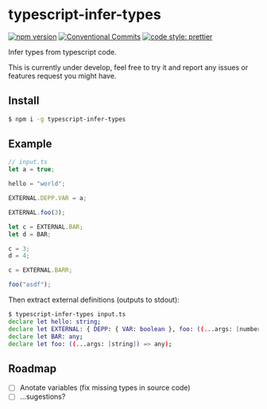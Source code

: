 # typescript-infer-types

[![npm version](https://img.shields.io/npm/v/typescript-infer-types.svg)](https://www.npmjs.com/package/typescript-infer-types)
[![Conventional Commits](https://img.shields.io/badge/Conventional%20Commits-1.0.0-yellow.svg)](https://conventionalcommits.org)
[![code style: prettier](https://img.shields.io/badge/code_style-prettier-ff69b4.svg?style=flat-square)](https://github.com/prettier/prettier)

Infer types from typescript code.

This is currently under develop, feel free to try it and report any issues or features request you might have.

## Install

```sh
$ npm i -g typescript-infer-types
```

## Example

```ts
// input.ts
let a = true;

hello = "world";

EXTERNAL.DEPP.VAR = a;

EXTERNAL.foo(3);

let c = EXTERNAL.BAR;
let d = BAR;

c = 3;
d = 4;

c = EXTERNAL.BARR;

foo("asdf");
```

Then extract external definitions (outputs to stdout):

```sh
$ typescript-infer-types input.ts
declare let hello: string;
declare let EXTERNAL: { DEPP: { VAR: boolean }, foo: ((...args: [number]) => any), BAR: any, BARR: any };
declare let BAR: any;
declare let foo: ((...args: [string]) => any);
```

## Roadmap

- [ ] Anotate variables (fix missing types in source code)
- [ ] ...sugestions?
